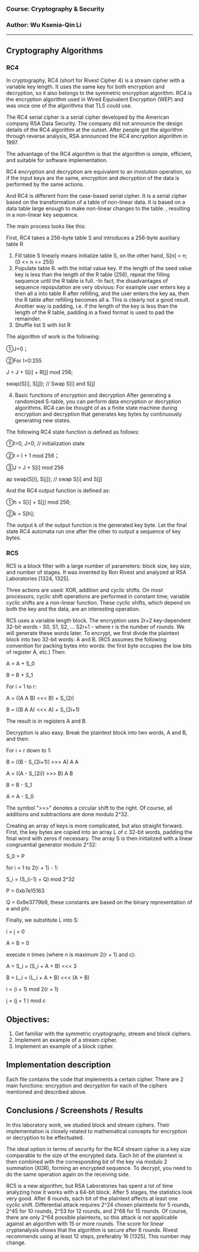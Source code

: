 
### Course: Cryptography & Security
### Author: Wu Ksenia-Qin Li 

----

## Cryptography Algorithms
 ### RC4  
In cryptography, RC4 (short for Rivest Cipher 4) is a stream cipher with a variable key length. It uses the same key 
for both encryption and decryption, so it also belongs to the symmetric encryption algorithm. RC4 is the encryption 
algorithm used in Wired Equivalent Encryption (WEP) and was once one of the algorithms that TLS could use.
 
The RC4 serial cipher is a serial cipher developed by the American company RSA Data Security. The company did not 
announce the design details of the RC4 algorithm at the outset. After people got the algorithm through reverse analysis,
RSA announced the RC4 encryption algorithm in 1997.

The advantage of the RC4 algorithm is that the algorithm is simple, efficient, and suitable for software implementation.

RC4 encryption and decryption are equivalent to an involution operation, so if the input keys are the same, encryption 
and decryption of the data is performed by the same actions.

And RC4 is different from the case-based serial cipher. It is a serial cipher based on the transformation of a table of 
non-linear data. It is based on a data table large enough to make non-linear changes to the table. , resulting in a 
non-linear key sequence.

The main process looks like this:

First, RC4 takes a 256-byte table S and introduces a 256-byte auxiliary table R

1. Fill table S linearly
means initialize table S, on the other hand, S[n] = n; (0 <= n <= 255)
2. Populate table R. with the initial value key. If the length of the seed value key is less than the length of the R 
table (256), repeat the filling sequence until the R table is full.
 -In fact, the disadvantages of sequence repopulation are very obvious: For example user enters key a then all a into 
table R after refilling, and the user enters the key aa, then the R table after refilling becomes all a. This is 
clearly not a good result. 
Another way is padding, i.e. if the length of the key is less than the length of the R table, padding in a fixed format 
is used to pad the remainder. 
3. Shuffle list S with list R

The algorithm of work is the following:

①J=0；

②For I=0:255

J = J + S[i] + R[j] mod 256;

swap(S[i], S[j]); // Swap S[i] and S[j]

4. Basic functions of encryption and decryption
After generating a randomized S-table, you can perform data encryption or decryption algorithms.
RC4 can be thought of as a finite state machine during encryption and decryption that generates key bytes by 
continuously generating new states.

The following RC4 state function is defined as follows:

①I=0, J=0; // initialization state

②I = I + 1 mod 256；

③J = J + S[i] mod 256

ap swap(S[i], S[j]); // swap S[i] and S[j]

And the RC4 output function is defined as:

①h = S[i] + S[j] mod 256;

②k = S[h];

The output k of the output function is the generated key byte. Let the final state RC4 automata run one after the other 
to output a sequence of key bytes.

 ### RC5 

RC5 is a block filter with a large number of parameters: block size, key size, and number of stages. It was invented
by Ron Rivest and analyzed at RSA Laboratories [1324, 1325].

Three actions are used: XOR, addition and cyclic shifts. On most processors, cyclic shift operations are performed in 
constant time; variable cyclic shifts are a non-linear function. These cyclic shifts, which depend on both the key and 
the data, are an interesting operation.

RC5 uses a variable length block. The encryption uses 2r+2 key-dependent 32-bit words - S0, S1, S2, ... S2r+1 - where 
r is the number of rounds. We will generate these words later. To encrypt, we first divide the plaintext block into two 
32-bit words: A and B. (RC5 assumes the following convention for packing bytes into words: the first byte occupies the 
low bits of register A, etc.) Then:

A = A + S_0

B = B + S_1

For i = 1 to r:

A = ((A A B) <<< B) + S_(2i)

B = ((B A A) <<< A) + S_(2i+1)

The result is in registers A and B.

Decryption is also easy. Break the plaintext block into two words, A and B, and then:

For i = r down to 1:

B = ((B - S_(2i+1)) >>> A) A A

A = ((A - S_(2i)) >>> B) A B

B = B - S_1

A = A - S_0

The symbol ">>>" denotes a circular shift to the right. Of course, all additions and subtractions are done modulo 2^32.

Creating an array of keys is more complicated, but also straight forward. First, the key bytes are copied into an array 
L of c 32-bit words, padding the final word with zeros if necessary. The array S is then initialized with a linear 
congruential generator modulo 2^32:

S_0 = P

for i = 1 to 2(r + 1) - 1:

S_i = (S_(i-1) + Q) mod 2^32

P = 0xb7e15163 

Q = 0x9e3779b9, these constants are based on the binary representation of e and phi.

Finally, we substitute L into S:

i = j = 0

A = B = 0

execute n times (where n is maximum 2(r + 1) and c):

A = S_i = (S_i + A + B) <<< 3

B = L_i = (L_i + A + B) <<< (A + B)

i = (i + 1) mod 2(r + 1)

j = (j + 1 ) mod c

## Objectives:

1. Get familiar with the symmetric cryptography, stream and block ciphers.
2. Implement an example of a stream cipher.
3. Implement an example of a block cipher.

## Implementation description
 
Each file contains the code that implements a certain cipher. There are 2 main functions: encryption and decryption for 
each of the ciphers mentioned and described above.

## Conclusions / Screenshots / Results
In this laboratory work, we studied block and stream ciphers. Their implementation is closely related to mathematical 
concepts for encryption or decryption to be effectuated.  

The ideal option in terms of security for the RC4 stream cipher is a key size comparable to the size of the encrypted 
data. Each bit of the plaintext is then combined with the corresponding bit of the key via modulo 2 summation (XOR), 
forming an encrypted sequence. To decrypt, you need to do the same operation again on the receiving side.

RC5 is a new algorithm, but RSA Laboratories has spent a lot of time analyzing how it works with a 64-bit block. After 
5 stages, the statistics look very good. After 8 rounds, each bit of the plaintext affects at least one cyclic shift. 
Differential attack requires 2^24 chosen plaintexts for 5 rounds, 2^45 for 10 rounds, 2^53 for 12 rounds, and 2^68 for 
15 rounds. Of course, there are only 2^64 possible plaintexts, so this attack is not applicable against an algorithm 
with 15 or more rounds. The score for linear cryptanalysis shows that the algorithm is secure after 6 rounds. Rivest 
recommends using at least 12 steps, preferably 16 [1325]. This number may change.
